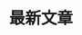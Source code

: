 ---
widget: pages
active: true
weight: 20

title: 最新文章
subtitle: ''

content:
  page_type: blog
  count: 5
  order: desc
---